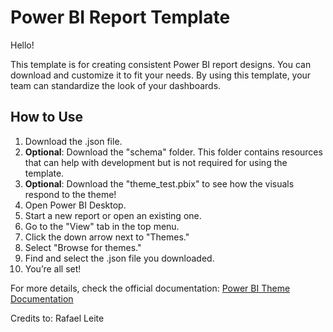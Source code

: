 # Power BI Report Template

Hello!

This template is for creating consistent Power BI report designs. You can download and customize it to fit your needs. By using this template, your team can standardize the look of your dashboards.

## How to Use

1. Download the .json file.
2. **Optional**: Download the "schema" folder. This folder contains resources that can help with development but is not required for using the template. 
3. **Optional**: Download the "theme_test.pbix" to see how the visuals respond to the theme!
4. Open Power BI Desktop.
5. Start a new report or open an existing one.
6. Go to the "View" tab in the top menu.
7. Click the down arrow next to "Themes."
8. Select "Browse for themes."
9. Find and select the .json file you downloaded.
10. You’re all set!

For more details, check the official documentation: [Power BI Theme Documentation](https://learn.microsoft.com/en-us/power-bi/create-reports/desktop-report-themes#report-theme-json-file-format)

Credits to: Rafael Leite
